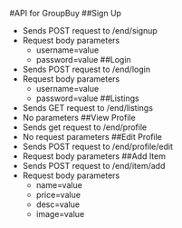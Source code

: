 #API for GroupBuy
##Sign Up
- Sends POST request to /end/signup
- Request body parameters
	- username=value
	- password=value
##Login
- Sends POST request to /end/login
- Request body parameters
	- username=value
	- password=value
##Listings
- Sends GET request to /end/listings
- No parameters
##View Profile
- Sends get request to /end/profile
- No request parameters
##Edit Profile
- Sends POST request to /end/profile/edit
- Request body parameters
##Add Item
- Sends POST request to /end/item/add
- Request body parameters
	- name=value
	- price=value
	- desc=value
	- image=value

